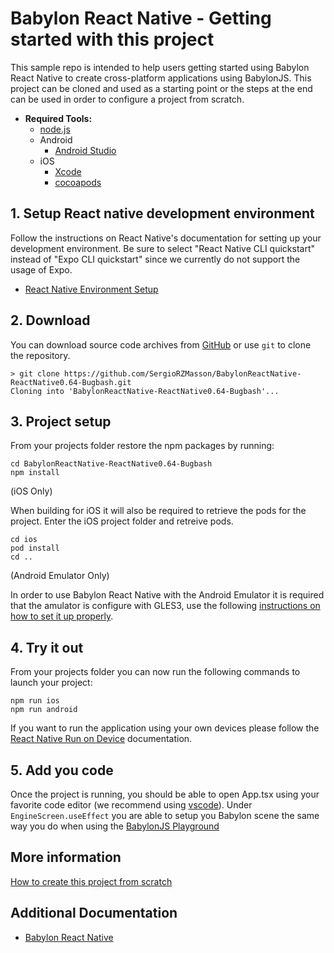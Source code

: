 # Babylon React Native - Getting started with this project

This sample repo is intended to help users getting started using Babylon React Native to create cross-platform applications using BabylonJS. This project can be cloned and used as a starting point or the steps at the end can be used in order to configure a project from scratch. 

- **Required Tools:**
    - [node.js](https://nodejs.org/en/)
    - Android
      - [Android Studio](https://developer.android.com/studio)
    - iOS
      - [Xcode](https://developer.apple.com/xcode/resources/)
      - [cocoapods](https://cocoapods.org/)


## 1. Setup React native development environment

Follow the instructions on React Native's documentation for setting up your development environment. Be sure to select "React Native CLI quickstart" instead of "Expo CLI quickstart" since we currently do not support the usage of Expo. 

- [React Native Environment Setup](https://reactnative.dev/docs/environment-setup)

## 2. Download 

You can download source code archives from [GitHub](https://github.com/SergioRZMasson/BabylonReactNative-GetStarted) or use ```git``` to clone the repository.

```
> git clone https://github.com/SergioRZMasson/BabylonReactNative-ReactNative0.64-Bugbash.git
Cloning into 'BabylonReactNative-ReactNative0.64-Bugbash'...
```

## 3. Project setup

From your projects folder restore the npm packages by running:

```
cd BabylonReactNative-ReactNative0.64-Bugbash
npm install
```

(iOS Only) 

When building for iOS it will also be required to retrieve the pods for the project. Enter the iOS project folder and retreive pods.

```
cd ios
pod install
cd ..
```

(Android Emulator Only)

In order to use Babylon React Native with the Android Emulator it is required that the amulator is configure with GLES3, use the following [instructions on how to set it up properly](docs/ANDROID_EMULATOR.md).



## 4. Try it out

From your projects folder you can now run the following commands to launch your project:

```
npm run ios
npm run android
```

If you want to run the application using your own devices please follow the [React Native Run on Device](https://reactnative.dev/docs/running-on-device) documentation.


## 5. Add you code

Once the project is running, you should be able to open App.tsx using your favorite code editor (we recommend using [vscode](https://code.visualstudio.com/)). Under ```EngineScreen.useEffect``` you are able to setup you Babylon scene the same way you do when using the [BabylonJS Playground](https://www.babylonjs-playground.com/)

## More information

[How to create this project from scratch](CREATE.md)

Additional Documentation
------------------------

* [Babylon React Native](https://github.com/BabylonJS/BabylonReactNative)
